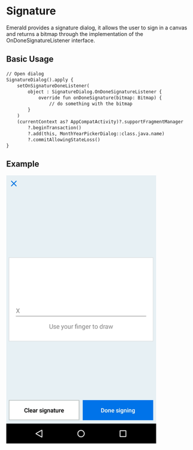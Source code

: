 # Signature
Emerald provides a signature dialog, it allows the user to sign in a canvas and returns a bitmap through the implementation of the OnDoneSignatureListener interface.

## Basic Usage
```
// Open dialog
SignatureDialog().apply {
    setOnSignatureDoneListener(
        object : SignatureDialog.OnDoneSignatureListener {
            override fun onDoneSignature(bitmap: Bitmap) {
                // do something with the bitmap
        }
    )
    (currentContext as? AppCompatActivity)?.supportFragmentManager
        ?.beginTransaction()
        ?.add(this, MonthYearPickerDialog::class.java.name)
        ?.commitAllowingStateLoss()
}
```

## Example
<img src="/Images/signature-dialog-example.png" width="400">
